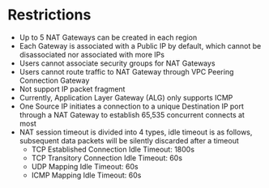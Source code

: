 # Restrictions

- Up to 5 NAT Gateways can be created in each region
- Each Gateway is associated with a Public IP by default, which cannot be disassociated nor associated with more IPs
- Users cannot associate security groups for NAT Gateways
- Users cannot route traffic to NAT Gateway through VPC Peering Connection Gateway
- Not support IP packet fragment
- Currently, Application Layer Gateway (ALG) only supports ICMP
- One Source IP initiates a connection to a unique Destination IP port through a NAT Gateway to establish 65,535 concurrent connects at most
- NAT session timeout is divided into 4 types, idle timeout is as follows, subsequent data packets will be silently discarded after a timeout
  - TCP Established Connection Idle Timeout: 1800s
  - TCP Transitory Connection Idle Timeout: 60s
  - UDP Mapping Idle Timeout: 60s
  - ICMP Mapping Idle Timeout: 60s
